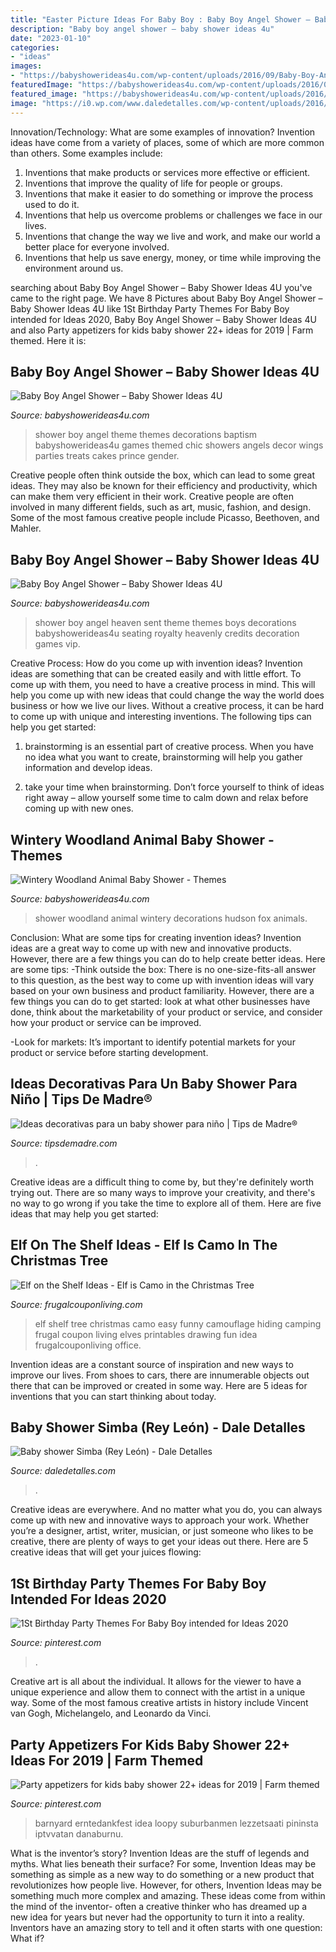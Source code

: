 ```yaml
---
title: "Easter Picture Ideas For Baby Boy : Baby Boy Angel Shower – Baby Shower Ideas 4u"
description: "Baby boy angel shower – baby shower ideas 4u"
date: "2023-01-10"
categories:
- "ideas"
images:
- "https://babyshowerideas4u.com/wp-content/uploads/2016/09/Baby-Boy-Angel-Shower-Treats-600x800.jpg"
featuredImage: "https://babyshowerideas4u.com/wp-content/uploads/2016/01/wintery-woodland-animal-baby-shower.jpg"
featured_image: "https://babyshowerideas4u.com/wp-content/uploads/2016/01/wintery-woodland-animal-baby-shower.jpg"
image: "https://i0.wp.com/www.daledetalles.com/wp-content/uploads/2016/07/baby-shower-simba4.jpg"
---
```



Innovation/Technology: What are some examples of innovation?
Invention ideas have come from a variety of places, some of which are more common than others. Some examples include:
1. Inventions that make products or services more effective or efficient. 
2. Inventions that improve the quality of life for people or groups. 
3. Inventions that make it easier to do something or improve the process used to do it. 
4. Inventions that help us overcome problems or challenges we face in our lives. 
5. Inventions that change the way we live and work, and make our world a better place for everyone involved. 
6. Inventions that help us save energy, money, or time while improving the environment around us.

	

		
searching about Baby Boy Angel Shower – Baby Shower Ideas 4U you've came to the right page. We have 8 Pictures about Baby Boy Angel Shower – Baby Shower Ideas 4U like 1St Birthday Party Themes For Baby Boy intended for Ideas 2020, Baby Boy Angel Shower – Baby Shower Ideas 4U and also Party appetizers for kids baby shower 22+ ideas for 2019 | Farm themed. Here it is:
		
    
## Baby Boy Angel Shower – Baby Shower Ideas 4U

<img loading=lazy src="https://babyshowerideas4u.com/wp-content/uploads/2016/09/Baby-Boy-Angel-Shower-Treats-600x800.jpg" onerror="this.onerror=null;this.src='https://tse4.mm.bing.net/th?id=OIP.5BoCeAjiq2qLMtQk7wpzRAHaJ4&amp;pid=15.1';" alt="Baby Boy Angel Shower – Baby Shower Ideas 4U">

_Source: babyshowerideas4u.com_

>shower boy angel theme themes decorations baptism babyshowerideas4u games themed chic showers angels decor wings parties treats cakes prince gender. 

	

Creative people often think outside the box, which can lead to some great ideas. They may also be known for their efficiency and productivity, which can make them very efficient in their work. Creative people are often involved in many different fields, such as art, music, fashion, and design. Some of the most famous creative people include Picasso, Beethoven, and Mahler.

    
## Baby Boy Angel Shower – Baby Shower Ideas 4U

<img loading=lazy src="https://babyshowerideas4u.com/wp-content/uploads/2016/09/Baby-Boy-Angel-Shower-Vip-Seating.jpg" onerror="this.onerror=null;this.src='https://tse3.mm.bing.net/th?id=OIP.CXfXKTLdTcWhCAuaOO7j7wHaJ4&amp;pid=15.1';" alt="Baby Boy Angel Shower – Baby Shower Ideas 4U">

_Source: babyshowerideas4u.com_

>shower boy angel heaven sent theme themes boys decorations babyshowerideas4u seating royalty heavenly credits decoration games vip. 

	

Creative Process: How do you come up with invention ideas?
Invention ideas are something that can be created easily and with little effort. To come up with them, you need to have a creative process in mind. This will help you come up with new ideas that could change the way the world does business or how we live our lives. Without a creative process, it can be hard to come up with unique and interesting inventions. The following tips can help you get started:
1. brainstorming is an essential part of creative process. When you have no idea what you want to create, brainstorming will help you gather information and develop ideas.

2. take your time when brainstorming. Don’t force yourself to think of ideas right away – allow yourself some time to calm down and relax before coming up with new ones.


    
## Wintery Woodland Animal Baby Shower - Themes

<img loading=lazy src="https://babyshowerideas4u.com/wp-content/uploads/2016/01/wintery-woodland-animal-baby-shower.jpg" onerror="this.onerror=null;this.src='https://tse2.mm.bing.net/th?id=OIP.CajXzoF4HaUzHm2ZXYCjwwHaJ4&amp;pid=15.1';" alt="Wintery Woodland Animal Baby Shower - Themes">

_Source: babyshowerideas4u.com_

>shower woodland animal wintery decorations hudson fox animals. 

	

Conclusion: What are some tips for creating invention ideas?
Invention ideas are a great way to come up with new and innovative products. However, there are a few things you can do to help create better ideas. Here are some tips:
-Think outside the box: There is no one-size-fits-all answer to this question, as the best way to come up with invention ideas will vary based on your own business and product familiarity. However, there are a few things you can do to get started: look at what other businesses have done, think about the marketability of your product or service, and consider how your product or service can be improved.

-Look for markets: It’s important to identify potential markets for your product or service before starting development.

    
## Ideas Decorativas Para Un Baby Shower Para Niño | Tips De Madre®

<img loading=lazy src="https://tipsdemadre.com/wp-content/uploads/2015/08/babyshower-gelantibacterial.jpg" onerror="this.onerror=null;this.src='https://tse4.mm.bing.net/th?id=OIP.uVsia2BBlksPaFZb0-2WYQHaJ6&amp;pid=15.1';" alt="Ideas decorativas para un baby shower para niño | Tips de Madre®">

_Source: tipsdemadre.com_

>. 

	

Creative ideas are a difficult thing to come by, but they're definitely worth trying out. There are so many ways to improve your creativity, and there's no way to go wrong if you take the time to explore all of them. Here are five ideas that may help you get started: 

    
## Elf On The Shelf Ideas - Elf Is Camo In The Christmas Tree

<img loading=lazy src="http://www.frugalcouponliving.com/wp-content/uploads/2014/11/Elf-on-the-shelf-ideas-camo-frugal-coupon-living.jpg" onerror="this.onerror=null;this.src='https://tse2.mm.bing.net/th?id=OIP.7r37pjWjbchiaOhq1IXnjgHaLH&amp;pid=15.1';" alt="Elf on the Shelf Ideas - Elf is Camo in the Christmas Tree">

_Source: frugalcouponliving.com_

>elf shelf tree christmas camo easy funny camouflage hiding camping frugal coupon living elves printables drawing fun idea frugalcouponliving office. 

	

Invention ideas are a constant source of inspiration and new ways to improve our lives. From shoes to cars, there are innumerable objects out there that can be improved or created in some way. Here are 5 ideas for inventions that you can start thinking about today.

    
## Baby Shower Simba (Rey León) - Dale Detalles

<img loading=lazy src="https://i0.wp.com/www.daledetalles.com/wp-content/uploads/2016/07/baby-shower-simba4.jpg" onerror="this.onerror=null;this.src='https://tse3.mm.bing.net/th?id=OIP.HZ-8LaHvDd-k4_XEyda1hwHaLH&amp;pid=15.1';" alt="Baby shower Simba (Rey León) - Dale Detalles">

_Source: daledetalles.com_

>. 

	

Creative ideas are everywhere. And no matter what you do, you can always come up with new and innovative ways to approach your work. Whether you’re a designer, artist, writer, musician, or just someone who likes to be creative, there are plenty of ways to get your ideas out there. Here are 5 creative ideas that will get your juices flowing: 

    
## 1St Birthday Party Themes For Baby Boy Intended For Ideas 2020

<img loading=lazy src="https://i.pinimg.com/736x/50/b1/26/50b126afa91e2d8f7fe86bd844b62623.jpg" onerror="this.onerror=null;this.src='https://tse4.mm.bing.net/th?id=OIP.lWBn_4MofdfVl0gpDz8jDQHaJ3&amp;pid=15.1';" alt="1St Birthday Party Themes For Baby Boy intended for Ideas 2020">

_Source: pinterest.com_

>. 

	

Creative art is all about the individual. It allows for the viewer to have a unique experience and allow them to connect with the artist in a unique way. Some of the most famous creative artists in history include Vincent van Gogh, Michelangelo, and Leonardo da Vinci.

    
## Party Appetizers For Kids Baby Shower 22+ Ideas For 2019 | Farm Themed

<img loading=lazy src="https://i.pinimg.com/736x/f8/a8/95/f8a895eb64525edcb89ca877d17b6f91.jpg" onerror="this.onerror=null;this.src='https://tse4.mm.bing.net/th?id=OIP.59C-3BH-wTi_RQp3KgrmBgAAAA&amp;pid=15.1';" alt="Party appetizers for kids baby shower 22+ ideas for 2019 | Farm themed">

_Source: pinterest.com_

>barnyard erntedankfest idea loopy suburbanmen lezzetsaati pininsta iptvvatan danaburnu. 

	

What is the inventor’s story?
Invention Ideas are the stuff of legends and myths. What lies beneath their surface? For some, Invention Ideas may be something as simple as a new way to do something or a new product that revolutionizes how people live. However, for others, Invention Ideas may be something much more complex and amazing. These ideas come from within the mind of the inventor- often a creative thinker who has dreamed up a new idea for years but never had the opportunity to turn it into a reality. Inventors have an amazing story to tell and it often starts with one question: What if?

